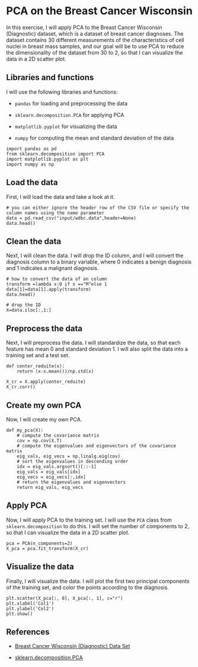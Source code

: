 # PCA on the Breast Cancer Wisconsin

In this exercise, I will apply PCA to the Breast Cancer Wisconsin (Diagnostic) dataset, which is a dataset of breast cancer diagnoses. The dataset contains 30 different measurements of the characteristics of cell nuclei in breast mass samples, and our goal will be to use PCA to reduce the dimensionality of the dataset from 30 to 2, so that I can visualize the data in a 2D scatter plot.

## Libraries and functions

I will use the following libraries and functions:

- `pandas` for loading and preprocessing the data

- `sklearn.decomposition.PCA` for applying PCA

- `matplotlib.pyplot` for visualizing the data

- `numpy` for computing the mean and standard deviation of the data

```{python}
import pandas as pd
from sklearn.decomposition import PCA
import matplotlib.pyplot as plt
import numpy as np
```

## Load the data

First, I will load the data and take a look at it.

```{python}
# you can either ignore the header row of the CSV file or specify the column names using the name parameter
data = pd.read_csv("input/wdbc.data",header=None)
data.head()
```

## Clean the data

Next, I will clean the data. I will drop the ID column, and I will convert the diagnosis column to a binary variable, where 0 indicates a benign diagnosis and 1 indicates a malignant diagnosis.

```{python}
# how to convert the data of an column
transform =lambda x:0 if x =="M"else 1
data[1]=data[1].apply(transform)
data.head()

# drop the ID
X=data.iloc[:,1:]

```

## Preprocess the data

Next, I will preprocess the data. I will standardize the data, so that each feature has mean 0 and standard deviation 1. I will also split the data into a training set and a test set.

```{python}
def center_reduite(x):
    return (x-x.mean())/np.std(x)

X_cr = X.apply(center_reduite)
X_cr.corr()
```
## Create my own PCA

Now, I will create my own PCA. 


```{python}
def my_pca(X):
    # compute the covariance matrix
    cov = np.cov(X.T)
    # compute the eigenvalues and eigenvectors of the covariance matrix
    eig_vals, eig_vecs = np.linalg.eig(cov)
    # sort the eigenvalues in descending order
    idx = eig_vals.argsort()[::-1]
    eig_vals = eig_vals[idx]
    eig_vecs = eig_vecs[:,idx]
    # return the eigenvalues and eigenvectors
    return eig_vals, eig_vecs

```

## Apply PCA

Now, I will apply PCA to the training set. I will use the `PCA` class from `sklearn.decomposition` to do this. I will set the number of components to 2, so that I can visualize the data in a 2D scatter plot.

```{python}
pca = PCA(n_components=2)
X_pca = pca.fit_transform(X_cr)
```

## Visualize the data

Finally, I will visualize the data. I will plot the first two principal components of the training set, and color the points according to the diagnosis.

```{python}
plt.scatter(X_pca[:, 0], X_pca[:, 1], c="r")
plt.xlabel('Col1')
plt.ylabel('Col2')
plt.show()
```

## References

- [Breast Cancer Wisconsin (Diagnostic) Data Set](<https://archive.ics.uci.edu/ml/datasets/Breast+Cancer+Wisconsin+(Diagnostic)>)

- [sklearn.decomposition.PCA](https://scikit-learn.org/stable/modules/generated/sklearn.decomposition.PCA.html)
